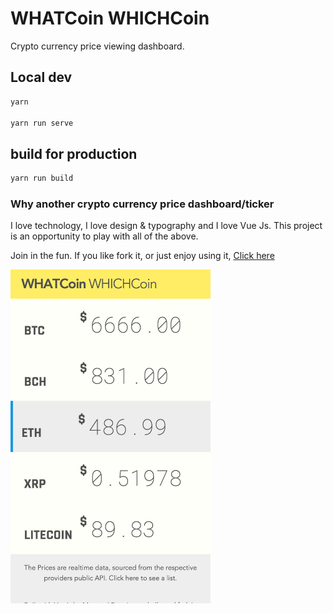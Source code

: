 # WHATCoin WHICHCoin

Crypto currency price viewing dashboard.

## Local dev

```bash
yarn

yarn run serve
```

## build for production

```bash
yarn run build
```

### Why another crypto currency price dashboard/ticker

I love technology, I love design & typography and I love Vue Js. This project is an opportunity to play with all of the above.

Join in the fun. If you like fork it, or just enjoy using it, [Click here](https://whatcoinwhichcoin.com)

<img src="_design/screenshot.jpg" alt="drawing" width="320px"/>
